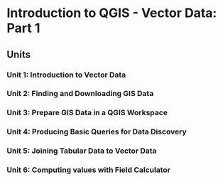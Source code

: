 # Introduction to QGIS - Vector Data: Part 1

## Units
### Unit 1: Introduction to Vector Data
### Unit 2: Finding and Downloading GIS Data
### Unit 3: Prepare GIS Data in a QGIS Workspace
### Unit 4: Producing Basic Queries for Data Discovery
### Unit 5: Joining Tabular Data to Vector Data
### Unit 6: Computing values with Field Calculator

